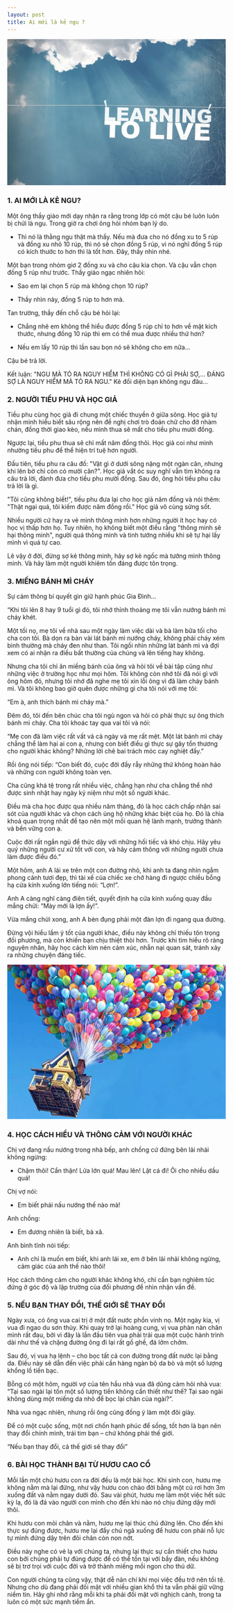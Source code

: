 ```yaml
---
layout: post
title: Ai mới là kẻ ngu ?
---
```


![learning to live](/images/learning-to-live.jpg)

<!--break-->

### 1. AI MỚI LÀ KẺ NGU?

Một ông thầy giáo mới dạy nhận ra rằng trong lớp có một cậu bé luôn luôn bị chửi là ngu. Trong giờ ra chơi ông hỏi nhóm bạn lý do.

- Thì nó là thằng ngu thật mà thầy. Nếu mà đưa cho nó đồng xu to 5 rúp và đồng xu nhỏ 10 rúp, thì nó sẽ chọn đồng 5 rúp, vì nó nghĩ đồng 5 rúp có kích thước to hơn thì là tốt hơn. Đây, thầy nhìn nhé.

Một bạn trong nhóm giơ 2 đồng xu và cho cậu kia chọn. Và cậu vẫn chọn đồng 5 rúp như trước. Thầy giáo ngạc nhiên hỏi:

- Sao em lại chọn 5 rúp mà không chọn 10 rúp?

- Thầy nhìn này, đồng 5 rúp to hơn mà.

Tan trường, thầy đến chỗ cậu bé hỏi lại:

- Chẳng nhẽ em không thể hiểu được đồng 5 rúp chỉ to hơn về mặt kích thước, nhưng đồng 10 rúp thì em có thể mua được nhiều thứ hơn?

- Nếu em lấy 10 rúp thì lần sau bọn nó sẽ không cho em nữa...

Cậu bé trả lời.

Kết luận: "NGU MÀ TỎ RA NGUY HIỂM THÌ KHÔNG CÓ GÌ PHẢI SỢ,... ĐÁNG SỢ LÀ NGUY HIỂM MÀ TỎ RA NGU." Kẻ đối diện bạn không ngu đâu...

### 2. NGƯỜI TIỀU PHU VÀ HỌC GIẢ

Tiều phu cùng học giả đi chung một chiếc thuyền ở giữa sông. Học giả tự nhận mình hiểu biết sâu rộng nên đề nghị chơi trò đoán chữ cho đỡ nhàm chán, đồng thời giao kèo, nếu mình thua sẽ mất cho tiều phu mười đồng.

Ngược lại, tiều phu thua sẽ chỉ mất năm đồng thôi. Học giả coi như mình nhường tiều phu để thể hiện trí tuệ hơn người.

Đầu tiên, tiều phu ra câu đố: "Vật gì ở dưới sông nặng một ngàn cân, nhưng khi lên bờ chỉ còn có mười cân?". Học giả vắt óc suy nghĩ vẫn tìm không ra câu trả lời, đành đưa cho tiều phu mười đồng. Sau đó, ông hỏi tiều phu câu trả lời là gì.

"Tôi cũng không biết!", tiều phu đưa lại cho học giả năm đồng và nói thêm: "Thật ngại quá, tôi kiếm được năm đồng rồi." Học giả vô cùng sửng sốt.

 

Nhiều người cứ hay ra vẻ mình thông minh hơn những người ít học hay có học vị thấp hơn họ. Tuy nhiên, họ không biết một điều rằng "thông minh sẽ hại thông minh", người quá thông minh và tinh tướng nhiều khi sẽ tự hại lấy mình vì quá tự cao.

Lẽ vậy ở đời, đừng sợ kẻ thông minh, hãy sợ kẻ ngốc mà tưởng mình thông minh. Và hãy làm một người khiêm tốn đáng được tôn trọng.

### 3. MIẾNG BÁNH MÌ CHÁY

Sự cảm thông bí quyết gìn giữ hạnh phúc Gia Đình...

“Khi tôi lên 8 hay 9 tuổi gì đó, tôi nhớ thỉnh thoảng mẹ tôi vẫn nướng bánh mì cháy khét.

Một tối nọ, mẹ tôi về nhà sau một ngày làm việc dài và bà làm bữa tối cho cha con tôi. Bà dọn ra bàn vài lát bánh mì nướng cháy, không phải cháy xém bình thường mà cháy đen như than. Tôi ngồi nhìn những lát bánh mì và đợi xem có ai nhận ra điều bất thường của chúng và lên tiếng hay không.

 

Nhưng cha tôi chỉ ăn miếng bánh của ông và hỏi tôi về bài tập cũng như những việc ở trường học như mọi hôm. Tôi không còn nhớ tôi đã nói gì với ông hôm đó, nhưng tôi nhớ đã nghe mẹ tôi xin lỗi ông vì đã làm cháy bánh mì. Và tôi không bao giờ quên được những gì cha tôi nói với mẹ tôi:

“Em à, anh thích bánh mì cháy mà.”

Đêm đó, tôi đến bên chúc cha tôi ngủ ngon và hỏi có phải thực sự ông thích bánh mì cháy. Cha tôi khoác tay qua vai tôi và nói:

“Mẹ con đã làm việc rất vất vả cả ngày và mẹ rất mệt. Một lát bánh mì cháy chẳng thể làm hại ai con ạ, nhưng con biết điều gì thực sự gây tổn thương cho người khác không? Những lời chê bai trách móc cay nghiệt đấy.”

Rồi ông nói tiếp: “Con biết đó, cuộc đời đầy rẫy những thứ không hoàn hảo và những con người không toàn vẹn.

Cha cũng khá tệ trong rất nhiều việc, chẳng hạn như cha chẳng thể nhớ được sinh nhật hay ngày kỷ niệm như một số người khác.

Điều mà cha học được qua nhiều năm tháng, đó là học cách chấp nhận sai sót của người khác và chọn cách ủng hộ những khác biệt của họ. Đó là chìa khoá quan trọng nhất để tạo nên một mối quan hệ lành mạnh, trưởng thành và bền vững con ạ.

Cuộc đời rất ngắn ngủ để thức dậy với những hối tiếc và khó chịu. Hãy yêu quý những người cư xử tốt với con, và hãy cảm thông với những người chưa làm được điều đó.”

Một hôm, anh A lái xe trên một con đường nhỏ, khi anh ta đang nhìn ngắm phong cảnh tươi đẹp, thì tài xế của chiếc xe chở hàng đi ngược chiều bỗng hạ cửa kính xuống lớn tiếng nói: “Lợn!”.

Anh A càng nghĩ càng điên tiết, quyết định hạ cửa kính xuống quay đầu mắng chửi: “Mày mới là lợn ấy!”.

Vừa mắng chửi xong, anh A bèn đụng phải một đàn lợn đi ngang qua đường.

Đừng vội hiểu lầm ý tốt của người khác, điều này không chỉ thiếu tôn trọng đối phương, mà còn khiến bạn chịu thiệt thòi hơn. Trước khi tìm hiểu rõ ràng nguyên nhân, hãy học cách kìm nén cảm xúc, nhẫn nại quan sát, tránh xảy ra những chuyện đáng tiếc.

![balloons](/images/balloons.jpg)

### 4. HỌC CÁCH HIỂU VÀ THÔNG CẢM VỚI NGƯỜI KHÁC

Chị vợ đang nấu nướng trong nhà bếp, anh chồng cứ đứng bên lải nhải không ngừng:

- Chậm thôi! Cẩn thận! Lửa lớn quá! Mau lên! Lật cá đi! Ôi cho nhiều dầu quá!

Chị vợ nói:

- Em biết phải nấu nướng thế nào mà!

Anh chồng:

- Em đương nhiên là biết, bà xã.

Anh bình tĩnh nói tiếp:

- Anh chỉ là muốn em biết, khi anh lái xe, em ở bên lải nhải không ngừng, cảm giác của anh thế nào thôi!

Học cách thông cảm cho người khác không khó, chỉ cần bạn nghiêm túc đứng ở góc độ và lập trường của đối phương để nhìn nhận vấn đề.

### 5. NẾU BẠN THAY ĐỔI, THẾ GIỚI SẼ THAY ĐỔI

Ngày xưa, có ông vua cai trị ở một đất nước phồn vinh nọ. Một ngày kia, vị vua đi ngao du sơn thủy. Khi quay trở lại hoàng cung, vị vua phàn nàn chân mình rất đau, bởi vì đây là lần đầu tiên vua phải trải qua một cuộc hành trình dài như thế và chặng đường ông đi lại rất gồ ghề, đá lởm chởm.

Sau đó, vị vua hạ lệnh – cho bọc tất cả con đường trong đất nước lại bằng da. Điều này sẽ dẫn đến việc phải cần hàng ngàn bộ da bò và một số lượng khổng lồ tiền bạc.

Bỗng có một hôm, người vợ của tên hầu nhà vua đã dũng cảm hỏi nhà vua: “Tại sao ngài lại tốn một số lượng tiền không cần thiết như thế? Tại sao ngài không dùng một miếng da nhỏ để bọc lại chân của ngài?”.

Nhà vua ngạc nhiên, nhưng rồi ông cũng đồng ý làm một đôi giày.

Để có một cuộc sống, một nơi chốn hạnh phúc để sống, tốt hơn là bạn nên thay đổi chính mình, trái tim bạn – chứ không phải thế giới.

“Nếu bạn thay đổi, cả thế giới sẽ thay đổi”

### 6. BÀI HỌC THÀNH BẠI TỪ HƯƠU CAO CỔ

Mỗi lần một chú hươu con ra đời đều là một bài học. Khi sinh con, hươu mẹ không nằm mà lại đứng, như vậy hươu con chào đời bằng một cú rơi hơn 3m xuống đất và nằm ngay dưới đó. Sau vài phút, hươu mẹ làm một việc hết sức kỳ lạ, đó là đá vào người con mình cho đến khi nào nó chịu đứng dậy mới thôi.

Khi hươu con mỏi chân và nằm, hươu mẹ lại thúc chú đứng lên. Cho đến khi thực sự đúng được, hươu mẹ lại đẩy chú ngã xuống để hươu con phải nỗ lực tự mình đứng dậy trên đôi chân còn non nớt.

Điều này nghe có vẻ lạ với chúng ta, nhưng lại thực sự cần thiết cho hươu con bởi chúng phải tự đúng được để có thể tồn tại với bầy đàn, nếu không sẽ bị trơ trọi với cuộc đời và trở thành miếng mồi ngon cho thú dữ.

Con người chúng ta cũng vậy, thật dễ nản chí khi mọi việc đều trở nên tồi tệ. Nhưng cho dù đang phải đối mặt với nhiều gian khổ thì ta vẫn phải giữ vững niềm tin. Hãy ghi nhớ rằng mỗi khi ta phải đối mặt với nghịch cảnh, trong ta luôn có một sức mạnh tiềm ẩn.